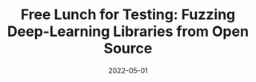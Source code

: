 ---
title: "Free Lunch for Testing: Fuzzing Deep-Learning Libraries from Open Source"
collection: publications
excerpt: 'Anjiang Wei, Yinlin Deng, <b>Chenyuan Yang</b>, Lingming Zhang'
time: 'May 2022'
date: 2022-05-01
venue: '44th International Conference on Software Engineering'
paperurl: '/files/ICSE22-FreeFuzz.pdf'
short: 'ICSE 2022'
codeurl: 'https://github.com/ise-uiuc/FreeFuzz'
# citation: "Anjiang Wei, Yinlin Deng, <b>Chenyuan Yang</b>, Lingming Zhang. ICSE'22"
---